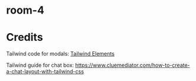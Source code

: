 # room-4



# Credits

Tailwind code for modals: [Tailwind Elements](https://tailwind-elements.com/docs/standard/components/modal/)

Tailwind guide for chat box: https://www.cluemediator.com/how-to-create-a-chat-layout-with-tailwind-css